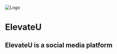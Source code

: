 ![Logo](https://github.com/bini34/ElevateU/client/public/logo/logo.png)
# ElevateU

## ElevateU is a social media platform

